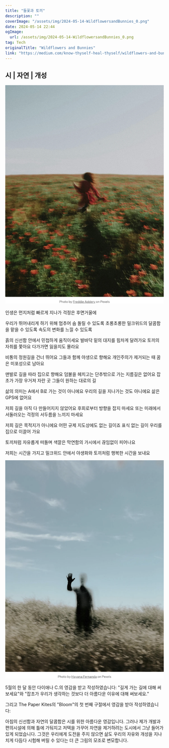 ```yaml
---
title: "들꽃과 토끼"
description: ""
coverImage: "/assets/img/2024-05-14-WildflowersandBunnies_0.png"
date: 2024-05-14 22:44
ogImage: 
  url: /assets/img/2024-05-14-WildflowersandBunnies_0.png
tag: Tech
originalTitle: "Wildflowers and Bunnies"
link: "https://medium.com/know-thyself-heal-thyself/wildflowers-and-bunnies-6fd20d97ee86"
---
```



## 시 | 자연 | 개성

![image](/assets/img/2024-05-14-WildflowersandBunnies_0.png)

인생은 먼지처럼 빠르게 지나가
걱정은 후면거울에

우리가 뛰어내리게 하기 위해 멈추어
숨 돌릴 수 있도록
초롱초롱한 밀크위드의 달콤함을 맡을 수 있도록
속도의 변화를 느낄 수 있도록



흙의 신선함 안에서 민첩하게 움직이세요
발바닥 밑의 대지를 힘차게 달려가요
토끼의 자취를 쫓아요
다가가면 잃을지도 몰라요

비통의 정원길을 건너 뛰어요
그들과 함께 야생으로 향해요
개인주의가 제거되는 때
꿈은 미포성으로 남아요

맨발로 길을 따라 집으로 향해요
덤불을 헤치고는 단추밖으로 가는 지름길은 없어요
잡초가 가장 우거져 자란 곳
그들이 원하는 대로의 길

삶의 의미는 A에서 B로 가는 것이 아니에요
우리의 길을 지나가는 것도 아니에요
삶은 GPS에 없어요



저희 길을 아직 다 만들어지지 않았어요
후회로부터 방향을 잡지 마세요
또는 미래에서 서둘러오는 걱정의 서두름을 느끼지 마세요

저희 길은 목적지가 아니에요
어떤 규제 지도상에도 없는 길이죠
표식 없는 길이 우리를 집으로 이끌어 가요

토끼처럼 자유롭게 떠돌며
색깔은 막연함의 가시에서 끊임없이 피어나요

저희는 시간을 가지고
밀크위드 안에서
야생화와 토끼처럼 행복한 시간을 보내요



![Wildflowers and Bunnies](/assets/img/2024-05-14-WildflowersandBunnies_1.png)

5월의 한 달 동안 다이애나 C.의 영감을 받고 작성하였습니다: "길게 가는 길에 대해 써보세요"와 "잡초가 우리가 생각하는 것보다 더 아름다운 이유에 대해 써보세요."

그리고 The Paper Kites의 "Bloom"의 첫 번째 구절에서 영감을 받아 작성하였습니다:

아침의 신선함과 자연의 달콤함은 시를 위한 아름다운 영감입니다. 그러나 제가 개발과 편의시설에 의해 틀에 가둬지고 저택을 가꾸어 자연을 제거하려는 도시에서 그냥 들어가 있게 되었습니다. 그것은 우리에게 도전을 주지 않으면 삶도 우리의 자유와 개성을 지나치게 다듬다 시험해 버릴 수 있다는 더 큰 그림의 모조로 변모합니다.